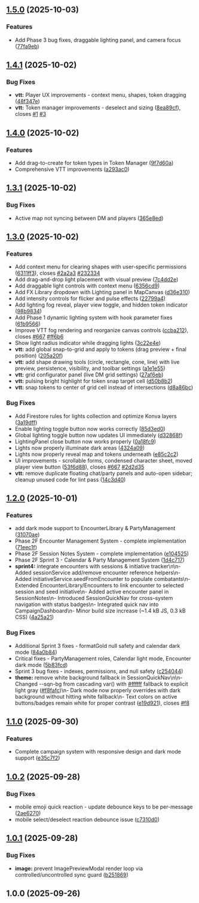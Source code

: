 ## [1.5.0](https://github.com/nicklaustrup/dungeonchat/compare/v1.4.1...v1.5.0) (2025-10-03)


### Features

* Add Phase 3 bug fixes, draggable lighting panel, and camera focus ([77fa9eb](https://github.com/nicklaustrup/dungeonchat/commit/77fa9eb4745bbfe7ccad79caec3af86c0943644a))

## [1.4.1](https://github.com/nicklaustrup/dungeonchat/compare/v1.4.0...v1.4.1) (2025-10-02)


### Bug Fixes

* **vtt:** Player UX improvements - context menu, shapes, token dragging ([48f347e](https://github.com/nicklaustrup/dungeonchat/commit/48f347e05adfd345db0d6b38d400701b52a5d6af))
* **vtt:** Token manager improvements - deselect and sizing ([8ea89cf](https://github.com/nicklaustrup/dungeonchat/commit/8ea89cf46dddc3dac410d88fffe269f0774214a3)), closes [#1](https://github.com/nicklaustrup/dungeonchat/issues/1) [#3](https://github.com/nicklaustrup/dungeonchat/issues/3)

## [1.4.0](https://github.com/nicklaustrup/dungeonchat/compare/v1.3.1...v1.4.0) (2025-10-02)


### Features

* Add drag-to-create for token types in Token Manager ([9f7d60a](https://github.com/nicklaustrup/dungeonchat/commit/9f7d60a6472aa7f143f53f74a3f01cdb69901bc7))
* Comprehensive VTT improvements ([a293ac0](https://github.com/nicklaustrup/dungeonchat/commit/a293ac0fb1da1b8469600e7a4e3d62625effcd51))

## [1.3.1](https://github.com/nicklaustrup/dungeonchat/compare/v1.3.0...v1.3.1) (2025-10-02)


### Bug Fixes

* Active map not syncing between DM and players ([365e8ed](https://github.com/nicklaustrup/dungeonchat/commit/365e8ed3a4cbf63d1e2d8e382f1c9cb7d328ec46))

## [1.3.0](https://github.com/nicklaustrup/dungeonchat/compare/v1.2.0...v1.3.0) (2025-10-02)


### Features

* Add context menu for clearing shapes with user-specific permissions ([6311ff3](https://github.com/nicklaustrup/dungeonchat/commit/6311ff37f3ac0a0d0be7c4ace2177c96fda9c4aa)), closes [#2a2a3](https://github.com/nicklaustrup/dungeonchat/issues/2a2a3) [#232334](https://github.com/nicklaustrup/dungeonchat/issues/232334)
* Add drag-and-drop light placement with visual preview ([7c4dd2e](https://github.com/nicklaustrup/dungeonchat/commit/7c4dd2e08ea36ff6c0b1fd22dab22d4adb750d2b))
* Add draggable light controls with context menu ([6356cd9](https://github.com/nicklaustrup/dungeonchat/commit/6356cd91efe2edcab49a79c04f1c9efa4d7c9f5e))
* Add FX Library dropdown with Lighting panel in MapCanvas ([d36e310](https://github.com/nicklaustrup/dungeonchat/commit/d36e3101d499025531e553305f1dd60e4172b866))
* Add intensity controls for flicker and pulse effects ([22799a4](https://github.com/nicklaustrup/dungeonchat/commit/22799a4e294790e8325e5a84cac2075ad7c03792))
* Add lighting fog reveal, player view toggle, and hidden token indicator ([98b9834](https://github.com/nicklaustrup/dungeonchat/commit/98b9834d726ea9b2fb67678665d99e1d5d2f956b))
* Add Phase 1 dynamic lighting system with hook parameter fixes ([61b9566](https://github.com/nicklaustrup/dungeonchat/commit/61b956698941719e5d8bf0a2a7092e85d09d5c09))
* Improve VTT fog rendering and reorganize canvas controls ([ccba212](https://github.com/nicklaustrup/dungeonchat/commit/ccba21276656b6da92db9e91ae259c994f8efdb8)), closes [#667](https://github.com/nicklaustrup/dungeonchat/issues/667) [#ff6b6](https://github.com/nicklaustrup/dungeonchat/issues/ff6b6)
* Show light radius indicator while dragging lights ([3c22e4e](https://github.com/nicklaustrup/dungeonchat/commit/3c22e4e60d4f3b359c11884f4bf9609c8b8c7e30))
* **vtt:** add global snap-to-grid and apply to tokens (drag preview + final position) ([205a20f](https://github.com/nicklaustrup/dungeonchat/commit/205a20f748e7a2b9058b8be88abdd77f75620e5e))
* **vtt:** add shape drawing tools (circle, rectangle, cone, line) with live preview, persistence, visibility, and toolbar settings ([a1e1e55](https://github.com/nicklaustrup/dungeonchat/commit/a1e1e550d9429aeca5d928dc0c46e53e7a3b0d27))
* **vtt:** grid configurator panel (live DM grid settings) ([27af6eb](https://github.com/nicklaustrup/dungeonchat/commit/27af6ebe69befad36851a6669192227258f0369e))
* **vtt:** pulsing bright highlight for token snap target cell ([d50b8b2](https://github.com/nicklaustrup/dungeonchat/commit/d50b8b2b9fe1a7be91de26db8dbe876cf26254fa))
* **vtt:** snap tokens to center of grid cell instead of intersections ([d8a86bc](https://github.com/nicklaustrup/dungeonchat/commit/d8a86bc0811cb94f9af80b3b9de0f2445dfcfa79))


### Bug Fixes

* Add Firestore rules for lights collection and optimize Konva layers ([3a19dff](https://github.com/nicklaustrup/dungeonchat/commit/3a19dff72057eace43ff61b6d45056493045621c))
* Enable lighting toggle button now works correctly ([85d3ed0](https://github.com/nicklaustrup/dungeonchat/commit/85d3ed0025a52ffcc7558349d338b36e5df68fd2))
* Global lighting toggle button now updates UI immediately ([d32868f](https://github.com/nicklaustrup/dungeonchat/commit/d32868fe480ce8d38f266d4c664022df13597a80))
* LightingPanel close button now works properly ([0a18fc9](https://github.com/nicklaustrup/dungeonchat/commit/0a18fc9a82879e6f78fa6e8ecff9acac64929dca))
* Lights now properly illuminate dark areas ([4324a09](https://github.com/nicklaustrup/dungeonchat/commit/4324a0956d4f27ae0edfd098135878e32e22671c))
* Lights now properly reveal map and tokens underneath ([e85c2c2](https://github.com/nicklaustrup/dungeonchat/commit/e85c2c2d085ffdfaa66942fc07cb9241a81c1aec))
* UI improvements - scrollable forms, condensed character sheet, moved player view button ([53f6d88](https://github.com/nicklaustrup/dungeonchat/commit/53f6d8805024ebaff86567ee163bebbad025c72c)), closes [#667](https://github.com/nicklaustrup/dungeonchat/issues/667) [#2d2d35](https://github.com/nicklaustrup/dungeonchat/issues/2d2d35)
* **vtt:** remove duplicate floating chat/party panels and auto-open sidebar; cleanup unused code for lint pass ([14c3d40](https://github.com/nicklaustrup/dungeonchat/commit/14c3d40c64909e8eb92780454ea29b0ba8a09aef))

## [1.2.0](https://github.com/nicklaustrup/dungeonchat/compare/v1.1.0...v1.2.0) (2025-10-01)


### Features

* add dark mode support to EncounterLibrary & PartyManagement ([31070ae](https://github.com/nicklaustrup/dungeonchat/commit/31070ae531074116947799b8b061ac47170cf0b3))
* Phase 2F Encounter Management System - complete implementation ([71eec1f](https://github.com/nicklaustrup/dungeonchat/commit/71eec1f6f3b9d8444ca1a86d18584dd5a4bd6f6a))
* Phase 2F Session Notes System - complete implementation ([e104525](https://github.com/nicklaustrup/dungeonchat/commit/e10452507cfe193083089bbec1b10c2661ca8a79))
* Phase 2F Sprint 3 - Calendar & Party Management System ([1d4c717](https://github.com/nicklaustrup/dungeonchat/commit/1d4c717d12d48e4563edbc8deb75da3d8cc703a8))
* **sprint4:** integrate encounters with sessions & initiative tracker\n\n- Added sessionService add/remove encounter reference helpers\n- Added initiativeService.seedFromEncounter to populate combatants\n- Extended EncounterLibrary/Encounters to link encounter to selected session and seed initiative\n- Added active encounter panel in SessionNotes\n- Introduced SessionQuickNav for cross-system navigation with status badges\n- Integrated quick nav into CampaignDashboard\n- Minor build size increase (~1.4 kB JS, 0.3 kB CSS) ([4a25a21](https://github.com/nicklaustrup/dungeonchat/commit/4a25a21b8abd01f7187a768fe491cd97014fa705))


### Bug Fixes

* Additional Sprint 3 fixes - formatGold null safety and calendar dark mode ([84a0b84](https://github.com/nicklaustrup/dungeonchat/commit/84a0b84ef28f2d0ca2b2a5a21b5ea2f73486b8a7))
* Critical fixes - PartyManagement roles, Calendar light mode, Encounter dark mode ([5b83fcd](https://github.com/nicklaustrup/dungeonchat/commit/5b83fcd7f4964b5e102e7aa448d700957e90ae86))
* Sprint 3 bug fixes - indexes, permissions, and null safety ([c254044](https://github.com/nicklaustrup/dungeonchat/commit/c25404431b34c1a4b8d15c76af600a59fc7c09f8))
* **theme:** remove white background fallback in SessionQuickNav\n\n- Changed --sqn-bg from cascading var() with [#ffffff](https://github.com/nicklaustrup/dungeonchat/issues/ffffff) fallback to explicit light gray ([#f8fafc](https://github.com/nicklaustrup/dungeonchat/issues/f8fafc))\n- Dark mode now properly overrides with dark background without hitting white fallback\n- Text colors on active buttons/badges remain white for proper contrast ([e19d921](https://github.com/nicklaustrup/dungeonchat/commit/e19d921324fcc9363507bb9e4f5e13548ed4634b)), closes [#f8](https://github.com/nicklaustrup/dungeonchat/issues/f8)

## [1.1.0](https://github.com/nicklaustrup/dungeonchat/compare/v1.0.2...v1.1.0) (2025-09-30)


### Features

* Complete campaign system with responsive design and dark mode support ([e35c7f2](https://github.com/nicklaustrup/dungeonchat/commit/e35c7f27399db75eacafa79a50dfc33dce58b046))

## [1.0.2](https://github.com/nicklaustrup/dungeonchat/compare/v1.0.1...v1.0.2) (2025-09-28)


### Bug Fixes

* mobile emoji quick reaction - update debounce keys to be per-message ([2ae6270](https://github.com/nicklaustrup/dungeonchat/commit/2ae6270f0b9874d97f9a98718b12acf0115bcf33))
* mobile select/deselect reaction debounce issue ([c7310d0](https://github.com/nicklaustrup/dungeonchat/commit/c7310d05eb4a30fe292ae312c9806c8978c78d41))

## [1.0.1](https://github.com/nicklaustrup/superchat/compare/v1.0.0...v1.0.1) (2025-09-28)


### Bug Fixes

* **image:** prevent ImagePreviewModal render loop via controlled/uncontrolled sync guard ([b251869](https://github.com/nicklaustrup/superchat/commit/b2518699862f06f16c6ac87c286eb14008c8df61))

## 1.0.0 (2025-09-26)
